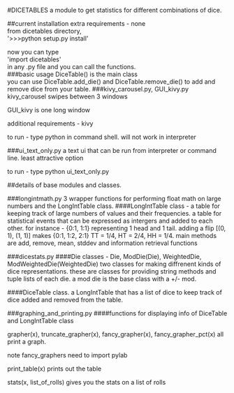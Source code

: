 #DICETABLES
a module to get statistics for different combinations of dice.

##current installation
extra requirements - none  
from dicetables directory,  
    '>>>python setup.py install'

now you can type  
    'import dicetables'  
in any .py file and you can call the functions.  
###basic usage
DiceTable() is the main class  
you can use DiceTable.add_die() and DiceTable.remove_die() to add and remove dice from your table.
###kivy_carousel.py, GUI_kivy.py kivy_carousel swipes between 3 windows

GUI_kivy is one long window

additional requirements - kivy

to run - type python <filename> in command shell. will not work in interpreter

###ui_text_only.py a text ui that can be run from interpreter or command line. least attractive option

to run - type python ui_text_only.py

##details of base modules and classes.

###longintmath.py 3 wrapper functions for performing float math on large numbers and the LongIntTable class. ####LongIntTable class - a table for keeping track of large numbers of values and their frequencies. a table for statistical events that can be expressed as intergers and added to each other. for instance - {0:1, 1:1} representing 1 head and 1 tail. adding a flip [(0, 1), (1, 1)] makes {0:1, 1:2, 2:1} TT = 1/4, HT = 2/4, HH = 1/4. main methods are add, remove, mean, stddev and information retrieval functions

###dicestats.py ####Die classes - Die, ModDie(Die), WeightedDie, ModWeightedDie(WeightedDie) two classes for making diffrenent kinds of dice representations. these are classes for providing string methods and tuple lists of each die. a mod die is the base class with a +/- mod.

####DiceTable class. a LongIntTable that has a list of dice to keep track of dice added and removed from the table.

###graphing_and_printing.py ####functions for displaying info of DiceTable and LongIntTable class

grapher(x), truncate_grapher(x), fancy_grapher(x), fancy_grapher_pct(x) all print a graph.

note fancy_graphers need to import pylab

print_table(x) prints out the table

stats(x, list_of_rolls) gives you the stats on a list of rolls
